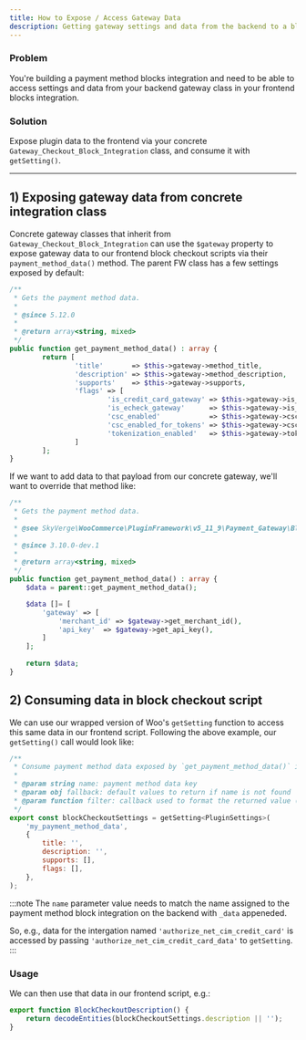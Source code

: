 ```yaml
---
title: How to Expose / Access Gateway Data
description: Getting gateway settings and data from the backend to a block script
---
```


### Problem
You're building a payment method blocks integration and need to be able to access settings and data from your backend gateway class in your frontend blocks integration.

### Solution
Expose plugin data to the frontend via your concrete `Gateway_Checkout_Block_Integration` class, and consume it with `getSetting()`.

---

## 1) Exposing gateway data from concrete integration class
Concrete gateway classes that inherit from `Gateway_Checkout_Block_Integration` can use the `$gateway` property to expose gateway data to our frontend block checkout scripts via their `payment_method_data()` method. The parent FW class has a few settings exposed by default:
```php
/**
 * Gets the payment method data.
 *
 * @since 5.12.0
 *
 * @return array<string, mixed>
 */
public function get_payment_method_data() : array {
		return [
				'title'       => $this->gateway->method_title,
				'description' => $this->gateway->method_description,
				'supports'    => $this->gateway->supports,
				'flags' => [
						'is_credit_card_gateway' => $this->gateway->is_credit_card_gateway(),
						'is_echeck_gateway'      => $this->gateway->is_echeck_gateway(),
						'csc_enabled'            => $this->gateway->csc_enabled(),
						'csc_enabled_for_tokens' => $this->gateway->csc_enabled_for_tokens(),
						'tokenization_enabled'   => $this->gateway->tokenization_enabled(),
				]
		];
}
```

If we want to add data to that payload from our concrete gateway, we'll want to override that method like:
```php
/**
 * Gets the payment method data.
 *
 * @see SkyVerge\WooCommerce\PluginFramework\v5_11_9\Payment_Gateway\Blocks\Gateway_Checkout_Block_Integration::get_payment_method_data()
 * 
 * @since 3.10.0-dev.1
 *
 * @return array<string, mixed>
 */
public function get_payment_method_data() : array {
	$data = parent::get_payment_method_data();

	$data []= [
		'gateway' => [
			'merchant_id' => $gateway->get_merchant_id(),
			'api_key'  => $gateway->get_api_key(),
		]
	];
	
	return $data;
}
```

## 2) Consuming data in block checkout script
We can use our wrapped version of Woo's `getSetting` function to access this same data in our frontend script. Following the above example, our `getSetting()` call would look like:
```js
/**
 * Consume payment method data exposed by `get_payment_method_data()` in the backend integration class
 * 
 * @param string name: payment method data key
 * @param obj fallback: default values to return if name is not found
 * @param function filter: callback used to format the returned value (optional)
 */
export const blockCheckoutSettings = getSetting<PluginSettings>(
	'my_payment_method_data',
	{
		title: '',
		description: '',
		supports: [],
		flags: [],
	},
);
```
:::note
The `name` parameter value needs to match the name assigned to the payment method block integration on the backend with `_data` appeneded.

So, e.g., data for the intergation named `'authorize_net_cim_credit_card'` is accessed by passing `'authorize_net_cim_credit_card_data'` to `getSetting`.
:::

### Usage
We can then use that data in our frontend script, e.g.:
```js
export function BlockCheckoutDescription() {
	return decodeEntities(blockCheckoutSettings.description || '');
}
```